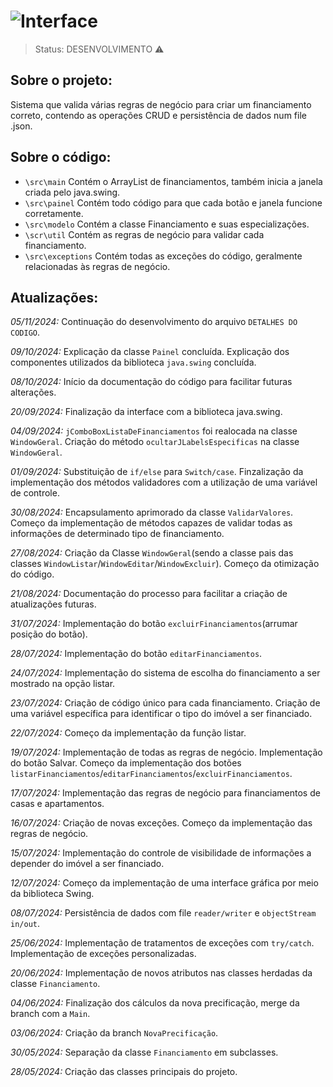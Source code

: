 # ![Interface](https://github.com/user-attachments/assets/5b929ffe-e9ae-4ca2-83d9-ae1881c11e1d)
> Status: DESENVOLVIMENTO ⚠️

## Sobre o projeto:
Sistema que valida várias regras de negócio para criar um financiamento correto, contendo as operações CRUD e persistência de dados num file .json.

## Sobre o código:
- `\src\main` Contém o ArrayList de financiamentos, também inicia a janela criada pelo java.swing.
- `\src\painel` Contém todo código para que cada botão e janela funcione corretamente.
- `\src\modelo` Contém a classe Financiamento e suas especializações.
- `\scr\util` Contém as regras de negócio para validar cada financiamento.
- `\src\exceptions` Contém todas as exceções do código, geralmente relacionadas às regras de negócio.

## Atualizações:
*05/11/2024:* Continuação do desenvolvimento do arquivo `DETALHES DO CODIGO`.

*09/10/2024:* Explicação da classe `Painel` concluída.
              Explicação dos componentes utilizados da biblioteca `java.swing` concluída.

*08/10/2024:* Início da documentação do código para facilitar futuras alterações.

*20/09/2024:* Finalização da interface com a biblioteca java.swing.

*04/09/2024:* `jComboBoxListaDeFinanciamentos` foi realocada na classe `WindowGeral`.
Criação do método `ocultarJLabelsEspecificas` na classe `WindowGeral`.

*01/09/2024:* Substituição de `if/else` para `Switch/case`.
Finzalização da implementação dos métodos validadores com a utilização de uma variável de controle.

*30/08/2024:* Encapsulamento aprimorado da classe `ValidarValores`. 
Começo da implementação de métodos capazes de validar todas as informações de determinado tipo de financiamento.

*27/08/2024:* Criação da Classe `WindowGeral`(sendo a classe pais das classes `WindowListar`/`WindowEditar`/`WindowExcluir`).
              Começo da otimização do código.

*21/08/2024:* Documentação do processo para facilitar a criação de atualizações futuras.

*31/07/2024:* Implementação do botão `excluirFinanciamentos`(arrumar posição do botão).

*28/07/2024:* Implementação do botão `editarFinanciamentos`.

*24/07/2024:* Implementação do sistema de escolha do financiamento a ser mostrado na opção listar.

*23/07/2024:* Criação de código único para cada financiamento.
Criação de uma variável específica para identificar o tipo do imóvel a ser financiado.

*22/07/2024:* Começo da implementação da função listar.

*19/07/2024:* Implementação de todas as regras de negócio.
Implementação do botão Salvar.
Começo da implementação dos botões `listarFinanciamentos`/`editarFinanciamentos`/`excluirFinanciamentos`.

*17/07/2024:* Implementação das regras de negócio para financiamentos de casas e apartamentos.

*16/07/2024:* Criação de novas exceções.
Começo da implementação das regras de negócio.

*15/07/2024:* Implementação do controle de visibilidade de informações a depender do imóvel a ser financiado.

*12/07/2024:* Começo da implementação de uma interface gráfica por meio da biblioteca Swing.

*08/07/2024:* Persistência de dados com file `reader/writer` e `objectStream in/out`.

*25/06/2024:* Implementação de tratamentos de exceções com `try/catch`.
Implementação de exceções personalizadas.

*20/06/2024:* Implementação de novos atributos nas classes herdadas da classe `Financiamento`.

*04/06/2024:* Finalização dos cálculos da nova precificação, merge da branch com a `Main`.

*03/06/2024:* Criação da branch `NovaPrecificação`.

*30/05/2024:* Separação da classe `Financiamento` em subclasses.

*28/05/2024:* Criação das classes principais do projeto.